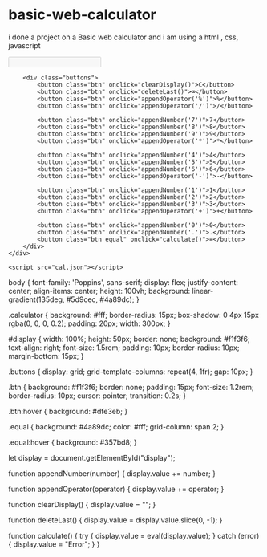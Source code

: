 # basic-web-calculator
i done a project on a  Basic web calculator and i am using a html , css, javascript
<!DOCTYPE html>
<html lang="en">

<head>
    <meta charset="UTF-8" />
    <meta name="viewport" content="width=device-width, initial-scale=1.0" />
    <title>Basic Calculator</title>
    <link rel="stylesheet" href="cal.css" />
</head>

<body>
    <div class="calculator">
        <input type="text" id="display" disabled />

        <div class="buttons">
            <button class="btn" onclick="clearDisplay()">C</button>
            <button class="btn" onclick="deleteLast()">⌫</button>
            <button class="btn" onclick="appendOperator('%')">%</button>
            <button class="btn" onclick="appendOperator('/')">/</button>

            <button class="btn" onclick="appendNumber('7')">7</button>
            <button class="btn" onclick="appendNumber('8')">8</button>
            <button class="btn" onclick="appendNumber('9')">9</button>
            <button class="btn" onclick="appendOperator('*')">*</button>

            <button class="btn" onclick="appendNumber('4')">4</button>
            <button class="btn" onclick="appendNumber('5')">5</button>
            <button class="btn" onclick="appendNumber('6')">6</button>
            <button class="btn" onclick="appendOperator('-')">-</button>

            <button class="btn" onclick="appendNumber('1')">1</button>
            <button class="btn" onclick="appendNumber('2')">2</button>
            <button class="btn" onclick="appendNumber('3')">3</button>
            <button class="btn" onclick="appendOperator('+')">+</button>

            <button class="btn" onclick="appendNumber('0')">0</button>
            <button class="btn" onclick="appendNumber('.')">.</button>
            <button class="btn equal" onclick="calculate()">=</button>
        </div>
    </div>

    <script src="cal.json"></script>
</body>

</html>



body {
    font-family: 'Poppins', sans-serif;
    display: flex;
    justify-content: center;
    align-items: center;
    height: 100vh;
    background: linear-gradient(135deg, #5d9cec, #4a89dc);
}

.calculator {
    background: #fff;
    border-radius: 15px;
    box-shadow: 0 4px 15px rgba(0, 0, 0, 0.2);
    padding: 20px;
    width: 300px;
}

#display {
    width: 100%;
    height: 50px;
    border: none;
    background: #f1f3f6;
    text-align: right;
    font-size: 1.5rem;
    padding: 10px;
    border-radius: 10px;
    margin-bottom: 15px;
}

.buttons {
    display: grid;
    grid-template-columns: repeat(4, 1fr);
    gap: 10px;
}

.btn {
    background: #f1f3f6;
    border: none;
    padding: 15px;
    font-size: 1.2rem;
    border-radius: 10px;
    cursor: pointer;
    transition: 0.2s;
}

.btn:hover {
    background: #dfe3eb;
}

.equal {
    background: #4a89dc;
    color: #fff;
    grid-column: span 2;
}

.equal:hover {
    background: #357bd8;
}


let display = document.getElementById("display");

function appendNumber(number) {
  display.value += number;
}

function appendOperator(operator) {
  display.value += operator;
}

function clearDisplay() {
  display.value = "";
}

function deleteLast() {
  display.value = display.value.slice(0,
    -1);
}

function calculate() {
  try {
    display.value = eval(display.value);
    } catch (error) {
    display.value = "Error";
    }
}
